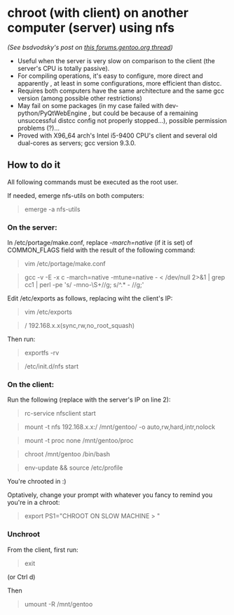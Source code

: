 # chroot (with client) on another computer (server) using nfs
*(See bsdvodsky's post on [this forums.gentoo.org thread](https://forums.gentoo.org/viewtopic-p-2408037.html))*

* Useful when the server is very slow on comparison to the client (the server's CPU is totally passive).
* For compiling operations, it's easy to configure, more direct and apparently , at least in some configurations, more efficient than distcc.
* Requires both computers have the same architecture and the same gcc version (among possible other restrictions)
* May fail on some packages (in my case failed with dev-python/PyQtWebEngine , but could be because of a remaining unsuccessful  distcc config not properly stopped...), possible permission problems (?)...
* Proved with X96_64 arch's Intel i5-9400 CPU's client and several old dual-cores as servers; gcc version 9.3.0.

## How to do it

All following commands must be executed as the root user.

If needed, emerge nfs-utils on both computers:
>emerge -a nfs-utils

### On the server:

In /etc/portage/make.conf, replace *-march=native* (if it is set) of COMMON_FLAGS field with the result of the following command:

>vim /etc/portage/make.conf

>gcc -v -E -x c -march=native -mtune=native - < /dev/null 2>&1 | grep cc1 | perl -pe 's/ -mno-\S+//g; s/^.* - //g;'

Edit /etc/exports as follows, replacing wiht the client's IP:

>vim  /etc/exports

> /        192.168.x.x(sync,rw,no_root_squash)

Then run:

>exportfs -rv

>/etc/init.d/nfs start


### On the client:

Run the following (replace with the server's IP on line 2):

>rc-service nfsclient start

>mount -t nfs 192.168.x.x:/ /mnt/gentoo/ -o auto,rw,hard,intr,nolock

>mount -t proc none /mnt/gentoo/proc

>chroot /mnt/gentoo /bin/bash

>env-update && source /etc/profile

You're chrooted in :)

Optatively, change your prompt with whatever you fancy to remind you you're in a chroot:

>export PS1="CHROOT ON SLOW MACHINE > "


### Unchroot

From the client, first run:

> exit

(or Ctrl d)

Then

>umount -R /mnt/gentoo

